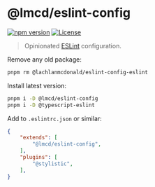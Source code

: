 # @lmcd/eslint-config

[![npm version](https://badge.fury.io/js/%40lachlanmcdonald%2Feslint-config.svg)](https://badge.fury.io/js/%40lachlanmcdonald%2Feslint-config)
[![License](https://img.shields.io/npm/l/@lachlanmcdonald/eslint-config)](https://github.com/lachlanmcdonald/eslint-config/blob/master/LICENSE)

> Opinionated [ESLint](https://eslint.org/) configuration.

Remove any old package:

```sh
pnpm rm @lachlanmcdonald/eslint-config-eslint
```

Install latest version:

```sh
pnpm i -D @lmcd/eslint-config
pnpm i -D @typescript-eslint
```

Add to `.eslintrc.json` or similar:

```json
{
    "extends": [
	    "@lmcd/eslint-config",
    ],
    "plugins": [
        "@stylistic",
    ],
}
```
